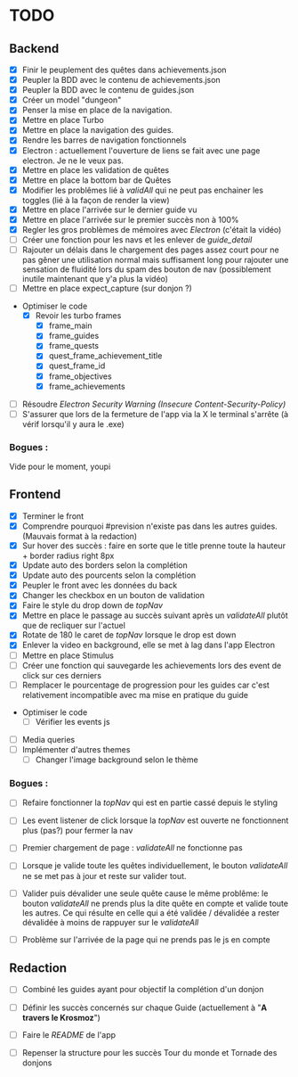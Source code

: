 # TODO

## Backend

- [x] Finir le peuplement des quêtes dans achievements.json
- [x] Peupler la BDD avec le contenu de achievements.json
- [x] Peupler la BDD avec le contenu de guides.json
- [x] Créer un model "dungeon"
- [x] Penser la mise en place de la navigation.
- [x] Mettre en place Turbo
- [x] Mettre en place la navigation des guides.
- [x] Rendre les barres de navigation fonctionnels
- [x] Electron : actuellement l'ouverture de liens se fait avec une page electron. Je ne le veux pas.
- [x] Mettre en place les validation de quêtes
- [x] Mettre en place la bottom bar de Quêtes
- [x] Modifier les problêmes lié à _validAll_ qui ne peut pas enchainer les toggles (lié à la façon de render la view)
- [x] Mettre en place l'arrivée sur le dernier guide vu
- [x] Mettre en place l'arrivée sur le premier succès non à 100%
- [x] Regler les gros problèmes de mémoires avec *Electron* (c'était la vidéo)
- [ ] Créer une fonction pour les navs et les enlever de *guide_detail*
- [ ] Rajouter un délais dans le chargement des pages assez court pour ne pas gêner une utilisation normal mais suffisament long pour rajouter une sensation de fluidité lors du spam des bouton de nav (possiblement inutile maintenant que y'a plus la vidéo)
- [ ] Mettre en place expect_capture (sur donjon ?)
- Optimiser le code
    - [x] Revoir les turbo frames
        - [x] frame_main
        - [x] frame_guides
        - [x] frame_quests
        - [x] quest_frame_achievement_title
        - [x] quest_frame_id
        - [x] frame_objectives
        - [x] frame_achievements
- [ ] Résoudre *Electron Security Warning (Insecure Content-Security-Policy)*
- [ ] S'assurer que lors de la fermeture de l'app via la X le terminal s'arrête (à vérif lorsqu'il y aura le .exe)

### Bogues :

Vide pour le moment, youpi


## Frontend

- [x] Terminer le front
- [x] Comprendre pourquoi #prevision n'existe pas dans les autres guides. (Mauvais format à la redaction)
- [x] Sur hover des succès : faire en sorte que le title prenne toute la hauteur + border radius right 8px
- [x] Update auto des borders selon la complétion
- [x] Update auto des pourcents selon la complétion
- [x] Peupler le front avec les données du back
- [x] Changer les checkbox en un bouton de validation
- [x] Faire le style du drop down de _topNav_
- [x] Mettre en place le passage au succès suivant après un _validateAll_ plutôt que de recliquer sur l'actuel
- [x] Rotate de 180 le caret de _topNav_ lorsque le drop est down
- [x] Enlever la video en background, elle se met à lag dans l'app Electron
- [ ] Mettre en place Stimulus
- [ ] Créer une fonction qui sauvegarde les achievements lors des event de click sur ces derniers
- [ ] Remplacer le pourcentage de progression pour les guides car c'est relativement incompatible avec ma mise en pratique du guide
- Optimiser le code 
    - [ ] Vérifier les events js
- [ ] Media queries
- [ ] Implémenter d'autres themes
    - [ ] Changer l'image background selon le thème

### Bogues :

- [ ] Refaire fonctionner la *topNav* qui est en partie cassé depuis le styling
- [ ] Les event listener de click lorsque la _topNav_ est ouverte ne fonctionnent plus (pas?) pour fermer la nav
- [ ] Premier chargement de page : _validateAll_ ne fonctionne pas
- [ ] Lorsque je valide toute les quêtes individuellement, le bouton _validateAll_ ne se met pas à jour et reste sur valider tout.
- [ ] Valider puis dévalider une seule quête cause le même problême: le bouton _validateAll_ ne prends plus la dite quête en compte et valide toute les autres. Ce qui résulte en celle qui a été validée / dévalidée a rester dévalidée à moins de rappuyer sur le _validateAll_
- [ ] Problème sur l'arrivée de la page qui ne prends pas le js en compte


## Redaction

- [ ] Combiné les guides ayant pour objectif la complétion d'un donjon
- [ ] Définir les succès concernés sur chaque Guide (actuellement à "**A travers le Krosmoz**")
- [ ] Faire le _README_ de l'app
- [ ] Repenser la structure pour les succès Tour du monde et Tornade des donjons


